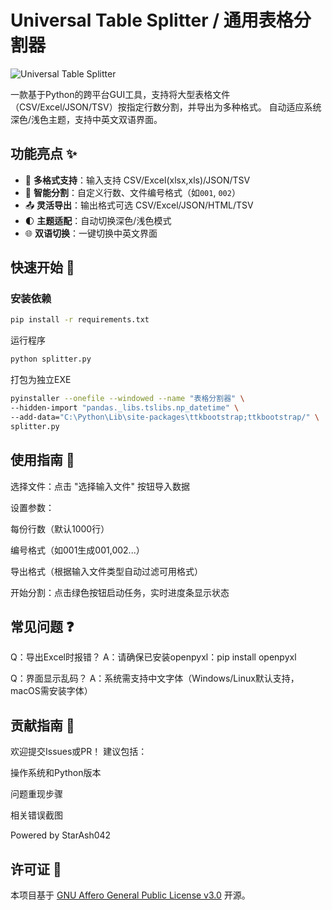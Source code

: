 # Universal Table Splitter / 通用表格分割器

![Universal Table Splitter](https://github.com/user-attachments/assets/930ed667-f5a4-4756-8c4e-ce6689b938de)

一款基于Python的跨平台GUI工具，支持将大型表格文件（CSV/Excel/JSON/TSV）按指定行数分割，并导出为多种格式。
自动适应系统深色/浅色主题，支持中英文双语界面。


## 功能亮点 ✨
- 📁 **多格式支持**：输入支持 CSV/Excel(xlsx,xls)/JSON/TSV
- 🎯 **智能分割**：自定义行数、文件编号格式（如`001`, `002`）
- 📤 **灵活导出**：输出格式可选 CSV/Excel/JSON/HTML/TSV
- 🌓 **主题适配**：自动切换深色/浅色模式
- 🌐 **双语切换**：一键切换中英文界面

## 快速开始 🚀
### 安装依赖
```bash
pip install -r requirements.txt
```
运行程序
```bash
python splitter.py
```
打包为独立EXE
```bash
pyinstaller --onefile --windowed --name "表格分割器" \
--hidden-import "pandas._libs.tslibs.np_datetime" \
--add-data="C:\Python\Lib\site-packages\ttkbootstrap;ttkbootstrap/" \
splitter.py
```
## 使用指南 📖
选择文件：点击 "选择输入文件" 按钮导入数据

设置参数：

每份行数（默认1000行）

编号格式（如001生成001,002...）

导出格式（根据输入文件类型自动过滤可用格式）

开始分割：点击绿色按钮启动任务，实时进度条显示状态


## 常见问题 ❓
Q：导出Excel时报错？
A：请确保已安装openpyxl：pip install openpyxl

Q：界面显示乱码？
A：系统需支持中文字体（Windows/Linux默认支持，macOS需安装字体）

## 贡献指南 🤝
欢迎提交Issues或PR！
建议包括：

操作系统和Python版本

问题重现步骤

相关错误截图

Powered by StarAsh042
## 许可证 📄
本项目基于 [GNU Affero General Public License v3.0](LICENSE) 开源。
